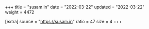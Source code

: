 +++
title = "susam.in"
date = "2022-03-22"
updated = "2022-03-22"
weight = 4472

[extra]
source = "https://susam.in"
ratio = 47
size = 4
+++
